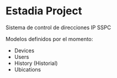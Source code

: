 # Estadia Project
Sistema de control de direcciones IP  SSPC

Modelos definidos por el momento:
- Devices
- Users
- History (Historial)
- Ubications
